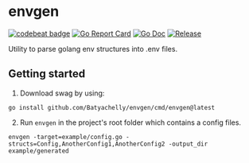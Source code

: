 # envgen

[![codebeat badge](https://codebeat.co/badges/a58abcf6-7138-4a6e-905c-a6b09b650deb)](https://codebeat.co/projects/github-com-batyachelly-envgen-main)
[![Go Report Card](https://goreportcard.com/badge/github.com/Batyachelly/envgen)](https://goreportcard.com/report/github.com/Batyachelly/envgen)
[![Go Doc](https://godoc.org/github.com/Batyachelly/envgen?status.svg)](https://godoc.org/github.com/Batyachelly/envgen)
[![Release](https://img.shields.io/github/release/Batyachelly/envgen.svg?style=flat-square)](https://github.com/Batyachelly/envgen/releases)

Utility to parse golang env structures into .env files.

## Getting started

1. Download swag by using:
```shell
go install github.com/Batyachelly/envgen/cmd/envgen@latest
```

2. Run `envgen` in the project's root folder which contains a config files.
```shell
envgen -target=example/config.go -structs=Config,AnotherConfig1,AnotherConfig2 -output_dir example/generated
```
